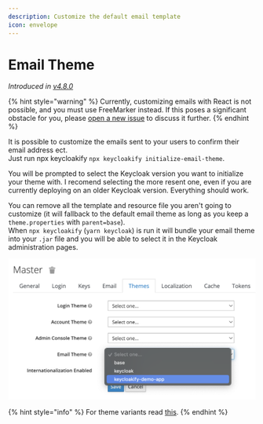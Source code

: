 ```yaml
---
description: Customize the default email template
icon: envelope
---
```


# Email Theme

_Introduced in_ [_v4.8.0_](https://github.com/InseeFrLab/keycloakify/releases/tag/v4.8.0)

{% hint style="warning" %}
Currently, customizing emails with React is not possible, and you must use FreeMarker instead. If this poses a significant obstacle for you, please [open a new issue](https://github.com/keycloakify/keycloakify/issues/new) to discuss it further.
{% endhint %}

It is possible to customize the emails sent to your users to confirm their email address ect.\
Just run npx keycloakify `npx keycloakify initialize-email-theme`.

You will be prompted to select the Keycloak version you want to initialize your theme with. I recomend selecting the more resent one, even if you are currently deploying on an older Keycloak version. Everything should work. &#x20;

You can remove all the template and resource file you aren't going to customize (it will fallback to the default email theme as long as you keep a `theme.properties` with `parent=base`).\
When `npx keycloakify` (`yarn keycloak`) is run it will bundle your email theme into your `.jar` file and you will be able to select it in the Keycloak administration pages.

![Selecting your email theme in the Keycloak admin](../.gitbook/assets/email.png)



{% hint style="info" %}
For theme variants read [this](../features/theme-variants.md#email-theme).
{% endhint %}
